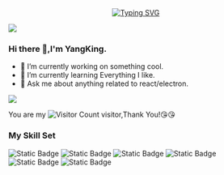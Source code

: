 <div align="center">
  <a href="https://blog.sunguoqi.com/">
    <img src="https://readme-typing-svg.demolab.com?font=Fira+Code&pause=1000&width=435&lines=println(%22Hello%2C%20World%22);Lorin 洛林&center=true&size=27" alt="Typing SVG" />
  </a>
</div>

<!-- knock code pictures 敲代码的图片 -->
<img src="https://cdn.jsdelivr.net/gh/sun0225SUN/sun0225SUN/assets/images/coding.gif" /><br>


### Hi there 👋,I'm YangKing.

- 🔭 I’m currently working on something cool.
- 🌱 I’m currently learning Everything I like.
- 💬 Ask me about anything related to react/electron.
<!-- 
- 📫 How to reach me: wisdom_zhe@qq.com
- 😄 Read more about my CSDN: [here](https://blog.csdn.net/qq_44231797?spm=1000.2115.3001.5343)
-->

![](https://github-readme-stats.vercel.app/api?username=yangkingg&show_icons=true&theme=transparent)

You are my ![Visitor Count](https://profile-counter.glitch.me/yangkingg/count.svg) visitor,Thank You!:kissing_heart::kissing_heart:

### My Skill Set

![Static Badge](https://img.shields.io/badge/html5-yangking?style=plastic&logo=html5&color=%23000000)
![Static Badge](https://img.shields.io/badge/css3-yangking?style=plastic&logo=css3&color=%23000000)
![Static Badge](https://img.shields.io/badge/react-yangking?style=plastic&logo=react&color=%23000000)
![Static Badge](https://img.shields.io/badge/vuedotjs-yangking?style=plastic&logo=vuedotjs&color=%23000000)
![Static Badge](https://img.shields.io/badge/electron-yangking?style=plastic&logo=electron&color=%23000000)
![Static Badge](https://img.shields.io/badge/go-yangking?style=plastic&logo=go&color=%23000000)




<!--

![Visitor Count](https://profile-counter.glitch.me/Christmas/count.svg)

[![Top Langs](https://github-readme-stats.vercel.app/api/top-langs/?username=Christmas)](https://github.com/Christmas/github-readme-stats)

![Christmas's GitHub stats](https://github-readme-stats.vercel.app/api?username=Christmas&show_icons=true&theme=tokyonight)
**yangkingg/yangkingg** is a ✨ _special_ ✨ repository because its `README.md` (this file) appears on your GitHub profile.

Here are some ideas to get you started:

- 🔭 I’m currently working on ...
- 🌱 I’m currently learning ...
- 👯 I’m looking to collaborate on ...
- 🤔 I’m looking for help with ...
- 💬 Ask me about ...
- 📫 How to reach me: ...
- 😄 Pronouns: ...
- ⚡ Fun fact: ...
-->
